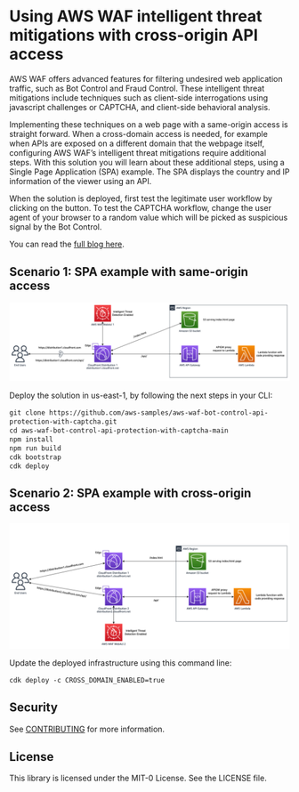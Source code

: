 # Using AWS WAF intelligent threat mitigations with cross-origin API access

AWS WAF offers advanced features for filtering undesired web application traffic, such as Bot Control and Fraud Control. These intelligent threat mitigations include techniques such as client-side interrogations using javascript challenges or CAPTCHA, and client-side behavioral analysis. 

Implementing these techniques on a web page with a same-origin access is straight forward. When a cross-domain access is needed, for example when APIs are exposed on a different domain that the webpage itself, configuring AWS WAF’s intelligent threat mitigations require additional steps. With this solution you will learn about these additional steps, using a Single Page Application (SPA) example. The SPA  displays the country and IP information of the viewer using an API.

When the solution is deployed, first test the legitimate user workflow by clicking on the button. To test the CAPTCHA workflow, change the user agent of your browser to a random value which will be picked as suspicious signal by the Bot Control.

You can read the [full blog here](https://aws.amazon.com/blogs/networking-and-content-delivery/using-aws-waf-intelligent-threat-mitigations-with-cross-origin-api-access/).

## Scenario 1: SPA example with same-origin access

<img src="same-origin.png" width="900">

Deploy the solution in us-east-1, by following the next steps in your CLI:

```
git clone https://github.com/aws-samples/aws-waf-bot-control-api-protection-with-captcha.git
cd aws-waf-bot-control-api-protection-with-captcha-main
npm install
npm run build
cdk bootstrap
cdk deploy 
```

## Scenario 2: SPA example with cross-origin access

<img src="cross-origin.png" width="900">

Update the deployed infrastructure using this command line:

```
cdk deploy -c CROSS_DOMAIN_ENABLED=true
```

## Security

See [CONTRIBUTING](CONTRIBUTING.md#security-issue-notifications) for more information.

## License

This library is licensed under the MIT-0 License. See the LICENSE file.
